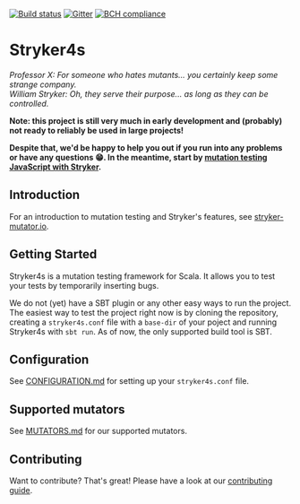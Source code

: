 [![Build status](https://img.shields.io/travis/stryker-mutator/stryker4s/master.svg)](https://travis-ci.org/stryker-mutator/stryker4s)
[![Gitter](https://badges.gitter.im/stryker-mutator/stryker.svg)](https://gitter.im/stryker-mutator/stryker4s?utm_source=badge&utm_medium=badge&utm_campaign=pr-badge)
[![BCH compliance](https://bettercodehub.com/edge/badge/stryker-mutator/stryker4s?branch=master)](https://bettercodehub.com/)

# Stryker4s

*Professor X: For someone who hates mutants... you certainly keep some strange company.*  
*William Stryker: Oh, they serve their purpose... as long as they can be controlled.*

**Note: this project is still very much in early development and (probably) not ready to reliably be used in large projects!**

**Despite that, we'd be happy to help you out if you run into any problems or have any questions 😁. In the meantime, start by [mutation testing JavaScript with Stryker](https://stryker-mutator.github.io).**

## Introduction
For an introduction to mutation testing and Stryker's features, see [stryker-mutator.io](https://stryker-mutator.io/).

## Getting Started
Stryker4s is a mutation testing framework for Scala. It allows you to test your tests by temporarily inserting bugs.

We do not (yet) have a SBT plugin or any other easy ways to run the project. The easiest way to test the project right now is by cloning the repository, creating a `stryker4s.conf` file with a `base-dir` of your poject and running Stryker4s with `sbt run`. As of now, the only supported build tool is SBT.

## Configuration
See [CONFIGURATION.md](docs/CONFIGURATION.md) for setting up your `stryker4s.conf` file.

## Supported mutators
See [MUTATORS.md](docs/MUTATORS.md) for our supported mutators.

## Contributing

Want to contribute? That's great! Please have a look at our [contributing guide](docs/CONTRIBUTING.md).
